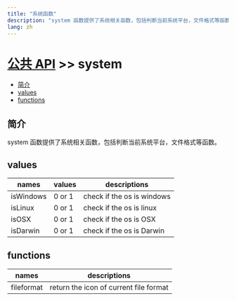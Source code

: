 ```yaml
---
title: "系统函数"
description: "system 函数提供了系统相关函数，包括判断当前系统平台，文件格式等函数。"
lang: zh
---
```


# [公共 API](../) >> system

<!-- vim-markdown-toc GFM -->

- [简介](#简介)
- [values](#values)
- [functions](#functions)

<!-- vim-markdown-toc -->

## 简介

system 函数提供了系统相关函数，包括判断当前系统平台，文件格式等函数。

## values

| names     | values | descriptions               |
| --------- | ------ | -------------------------- |
| isWindows | 0 or 1 | check if the os is windows |
| isLinux   | 0 or 1 | check if the os is linux   |
| isOSX     | 0 or 1 | check if the os is OSX     |
| isDarwin  | 0 or 1 | check if the os is Darwin  |

## functions

| names      | descriptions                           |
| ---------- | -------------------------------------- |
| fileformat | return the icon of current file format |
